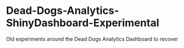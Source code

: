 # Dead-Dogs-Analytics-ShinyDashboard-Experimental
Old experiments around the Dead Dogs Analytics Dashboard to recover
